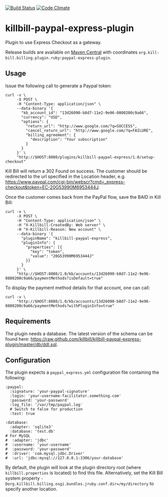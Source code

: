 [![Build Status](https://travis-ci.org/killbill/killbill-paypal-express-plugin.png)](https://travis-ci.org/killbill/killbill-paypal-express-plugin)
[![Code Climate](https://codeclimate.com/github/killbill/killbill-paypal-express-plugin.png)](https://codeclimate.com/github/killbill/killbill-paypal-express-plugin)

killbill-paypal-express-plugin
==============================

Plugin to use Express Checkout as a gateway.

Release builds are available on [Maven Central](http://search.maven.org/#search%7Cga%7C1%7Cg%3A%22org.kill-bill.billing.plugin.ruby%22%20AND%20a%3A%22paypal-express-plugin%22) with coordinates `org.kill-bill.billing.plugin.ruby:paypal-express-plugin`.


Usage
-----

Issue the following call to generate a Paypal token:

```
curl -v \
     -X POST \
     -H "Content-Type: application/json" \
     --data-binary '{
       "kb_account_id": "13d26090-b8d7-11e2-9e96-0800200c9a66",
       "currency": "USD",
       "options": {
         "return_url": "http://www.google.com/?q=SUCCESS",
         "cancel_return_url": "http://www.google.com/?q=FAILURE",
         "billing_agreement": {
           "description": "Your subscription"
         }
       }
     }' \
     "http://$HOST:8080/plugins/killbill-paypal-express/1.0/setup-checkout"
```

Kill Bill will return a 302 Found on success. The customer should be redirected to the url specified in the Location header, e.g. https://www.paypal.com/cgi-bin/webscr?cmd=_express-checkout&token=EC-20G53990M6953444J.

Once the customer comes back from the PayPal flow, save the BAID in Kill Bill:

```
curl -v \
     -X POST \
     -H "Content-Type: application/json" \
     -H "X-Killbill-CreatedBy: Web server" \
     -H "X-Killbill-Reason: New account" \
     --data-binary '{
       "pluginName": "killbill-paypal-express",
       "pluginInfo": {
         "properties": [{
           "key": "token",
           "value": "20G53990M6953444J"
         }]
       }
     }' \
     "http://$HOST:8080/1.0/kb/accounts/13d26090-b8d7-11e2-9e96-0800200c9a66/paymentMethods?isDefault=true"
```

To display the payment method details for that account, one can call:

```
curl -v \
     "http://$HOST:8080/1.0/kb/accounts/13d26090-b8d7-11e2-9e96-0800200c9a66/paymentMethods?withPluginInfo=true"
```

Requirements
------------

The plugin needs a database. The latest version of the schema can be found here: https://raw.github.com/killbill/killbill-paypal-express-plugin/master/db/ddl.sql.

Configuration
-------------

The plugin expects a `paypal_express.yml` configuration file containing the following:

```
:paypal:
  :signature: 'your-paypal-signature'
  :login: 'your-username-facilitator.something.com'
  :password: 'your-password'
  :log_file: '/var/tmp/paypal.log'
  # Switch to false for production
  :test: true

:database:
  :adapter: 'sqlite3'
  :database: 'test.db'
# For MySQL
#  :adapter: 'jdbc'
#  :username: 'your-username'
#  :password: 'your-password'
#  :driver: 'com.mysql.jdbc.Driver'
#  :url: 'jdbc:mysql://127.0.0.1:3306/your-database'
```

By default, the plugin will look at the plugin directory root (where `killbill.properties` is located) to find this file.
Alternatively, set the Kill Bill system property `-Dorg.killbill.billing.osgi.bundles.jruby.conf.dir=/my/directory` to specify another location.
